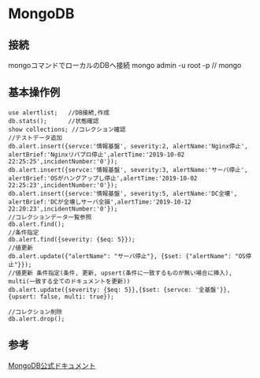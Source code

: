 # MongoDB

## 接続
mongoコマンドでローカルのDBへ接続
    mongo admin -u root -p
        // mongo

## 基本操作例
    use alertlist;   //DB接続,作成
    db.stats();      //状態確認
    show collections; //コレクション確認
    //テストデータ追加
    db.alert.insert({servce:'情報基盤', severity:2, alertName:'Nginx停止', alertBrief:'Nginxリバプロ停止',alertTime:'2019-10-02 22:25:25',incidentNumber:'0'});
    db.alert.insert({servce:'情報基盤', severity:3, alertName:'サーバ停止', alertBrief:'OSがハングアップし停止',alertTime:'2019-10-02 22:25:23',incidentNumber:'0'});
    db.alert.insert({servce:'情報基盤', severity:5, alertName:'DC全壊', alertBrief:'DCが全壊しサーバ全損',alertTime:'2019-10-12 22:20:23',incidentNumber:'0'});
    //コレクションデータ一覧参照
    db.alert.find();
    //条件指定
    db.alert.find({severity: {$eq: 5}});
    //値更新
    db.alert.update({"alertName": "サーバ停止"}, {$set: {"alertName": "OS停止"}});
    //値更新 条件指定(条件, 更新, upsert(条件に一致するものが無い場合に挿入), multi(一致する全てのドキュメントを更新))
    db.alert.update({severity: {$eq: 5}},{$set: {servce: '全基盤'}},{upsert: false, multi: true});

    //コレクション削除
    db.alert.drop();

## 参考
[MongoDB公式ドキュメント](https://docs.mongodb.com/manual/mongo/)

